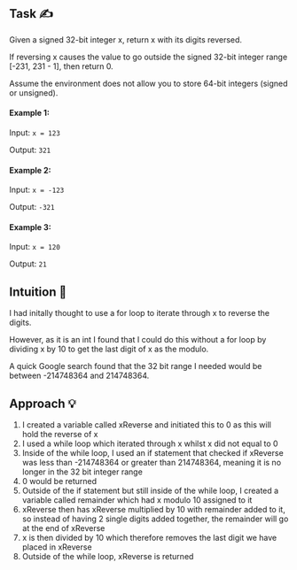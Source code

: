 ## Task ✍
Given a signed 32-bit integer x, return x with its digits reversed. 

If reversing x causes the value to go outside the signed 32-bit integer range [-231, 231 - 1], then return 0.

Assume the environment does not allow you to store 64-bit integers (signed or unsigned).

#### Example 1:
Input: ```x = 123```

Output: ```321```

#### Example 2:
Input: ```x = -123```

Output: ```-321```

#### Example 3:
Input: ```x = 120```

Output: ```21```

## Intuition 💬
<!-- Describe your first thoughts on how to solve this problem. -->
I had initally thought to use a for loop to iterate through x to reverse the digits.

However, as it is an int I found that I could do this without a for loop by dividing x by 10 to get the last digit of x as the modulo.

A quick Google search found that the 32 bit range I needed would be between -214748364 and 214748364.

## Approach 💡
<!-- Describe your approach to solving the problem. -->
1. I created a variable called xReverse and initiated this to 0 as this will hold the reverse of x
2. I used a while loop which iterated through x whilst x did not equal to 0
3. Inside of the while loop, I used an if statement that checked if xReverse was less than -214748364 or greater than 214748364, meaning it is no longer in the 32 bit integer range
4. 0 would be returned
5. Outside of the if statement but still inside of the while loop, I created a variable called remainder which had x modulo 10 assigned to it
6. xReverse then has xReverse multiplied by 10 with remainder added to it, so instead of having 2 single digits added together, the remainder will go at the end of xReverse
7. x is then divided by 10 which therefore removes the last digit we have placed in xReverse
8. Outside of the while loop, xReverse is returned
